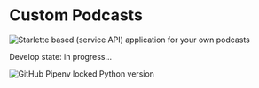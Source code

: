 # Custom Podcasts
![Starlette](https://www.starlette.io/) based (service API) application for your own podcasts

Develop state: in progress...

![GitHub Pipenv locked Python version](https://img.shields.io/github/pipenv/locked/python-version/DmitryBurnaev/podcast-service)
